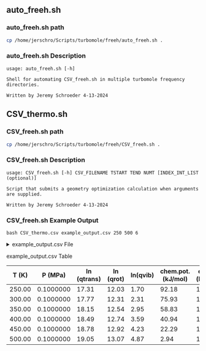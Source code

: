 
## auto_freeh.sh

### auto_freeh.sh path

``` bash
cp /home/jerschro/Scripts/turbomole/freeh/auto_freeh.sh .

```

### auto_freeh.sh Description

```
usage: auto_freeh.sh [-h]

Shell for automating CSV_freeh.sh in multiple turbomole frequency directories.

Written by Jeremy Schroeder 4-13-2024

```

## CSV_thermo.sh

### CSV_freeh.sh path

``` bash
cp /home/jerschro/Scripts/turbomole/freeh/CSV_freeh.sh .

```

### CSV_freeh.sh Description

```
usage: CSV_freeh.sh [-h] CSV_FILENAME TSTART TEND NUMT [INDEX_INT_LIST (optional)]

Script that submits a geometry optimization calculation when arguments are supplied.

Written by Jeremy Schroeder 4-13-2024

```


### CSV_freeh.sh Example Output

``` title="CSV_thermo.csv Example Usage"
bash CSV_thermo.csv example_output.csv 250 500 6
```

<details>
<summary>example_output.csv File</summary>

```title="example_output.csv"
T (K),P (MPa),ln (qtrans),ln (qrot),ln(qvib),chem.pot. (kJ/mol),energy (kJ/mol),entropy (kJ/mol/K),,T (K),P (MPa),Cv (kJ/mol-K),Cp (kJ/mol-K),enthalpy (kJ/mol),,T (K),Total Energy freq (au),Total Energy freq (kJ/mol),
250.00,0.1000000,17.31,12.03,1.70,92.18,169.12,0.31610,,250.00,0.1000000,0.0827033,0.0910176,171.20,,250.00,-817.52609110919,-2146414.7522071786,
300.00,0.1000000,17.77,12.31,2.31,75.93,173.53,0.33366,,300.00,0.1000000,0.0934691,0.1017834,176.03,,300.00,-817.52609110919,-2146414.7522071786,
350.00,0.1000000,18.15,12.54,2.95,58.83,178.45,0.35008,,350.00,0.1000000,0.1030149,0.1113292,181.36,,350.00,-817.52609110919,-2146414.7522071786,
400.00,0.1000000,18.49,12.74,3.59,40.94,183.82,0.36552,,400.00,0.1000000,0.1115332,0.1198475,187.14,,400.00,-817.52609110919,-2146414.7522071786,
450.00,0.1000000,18.78,12.92,4.23,22.29,189.59,0.38008,,450.00,0.1000000,0.1191343,0.1274486,193.33,,450.00,-817.52609110919,-2146414.7522071786,
500.00,0.1000000,19.05,13.07,4.87,2.94,195.72,0.39387,,500.00,0.1000000,0.1259088,0.1342231,199.87,,500.00,-817.52609110919,-2146414.7522071786,


```
</details>

example_output.csv Table

| T (K) | P (MPa) | ln (qtrans) | ln (qrot) | ln(qvib) | chem.pot. (kJ/mol) | energy (kJ/mol) | entropy (kJ/mol/K) | T (K) | P (MPa) | Cv (kJ/mol-K) | Cp (kJ/mol-K) | enthalpy (kJ/mol) | T (K) | Total Energy freq (au) | Total Energy freq (kJ/mol) | 
| --- | --- |         --- |    --- |   --- |  --- |   --- |    --- |      --- |    --- |       --- |        --- |       --- |    --- |    --- |               --- |
| 250.00 | 0.1000000 | 17.31 | 12.03 | 1.70 | 92.18 | 169.12 | 0.31610 | 250.00 | 0.1000000 | 0.0827033 | 0.0910176 | 171.20 | 250.00 | -817.52609110919 | -2146414.7522071786 | 
| 300.00 | 0.1000000 | 17.77 | 12.31 | 2.31 | 75.93 | 173.53 | 0.33366 | 300.00 | 0.1000000 | 0.0934691 | 0.1017834 | 176.03 | 300.00 | -817.52609110919 | -2146414.7522071786 | 
| 350.00 | 0.1000000 | 18.15 | 12.54 | 2.95 | 58.83 | 178.45 | 0.35008 | 350.00 | 0.1000000 | 0.1030149 | 0.1113292 | 181.36 | 350.00 | -817.52609110919 | -2146414.7522071786 | 
| 400.00 | 0.1000000 | 18.49 | 12.74 | 3.59 | 40.94 | 183.82 | 0.36552 | 400.00 | 0.1000000 | 0.1115332 | 0.1198475 | 187.14 | 400.00 | -817.52609110919 | -2146414.7522071786 | 
| 450.00 | 0.1000000 | 18.78 | 12.92 | 4.23 | 22.29 | 189.59 | 0.38008 | 450.00 | 0.1000000 | 0.1191343 | 0.1274486 | 193.33 | 450.00 | -817.52609110919 | -2146414.7522071786 | 
| 500.00 | 0.1000000 | 19.05 | 13.07 | 4.87 | 2.94 | 195.72 | 0.39387 | 500.00 | 0.1000000 | 0.1259088 | 0.1342231 | 199.87 | 500.00 | -817.52609110919 | -2146414.7522071786 | 


